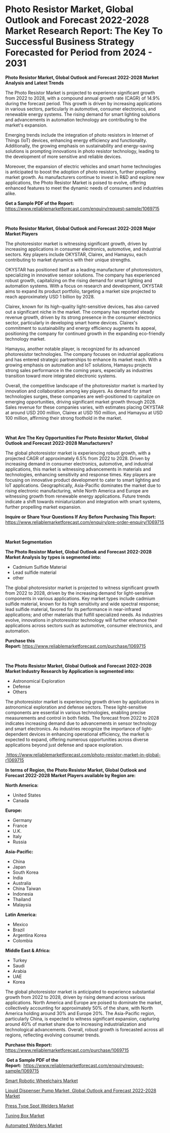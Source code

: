 <p><h1>Photo Resistor Market, Global Outlook and Forecast 2022-2028 Market Research Report: The Key To Successful Business Strategy Forecasted for Period from 2024 - 2031</h1></p><p><strong>Photo Resistor Market, Global Outlook and Forecast 2022-2028 Market Analysis and Latest Trends</strong></p>
<p><p>The Photo Resistor Market is projected to experience significant growth from 2022 to 2028, with a compound annual growth rate (CAGR) of 14.9% during the forecast period. This growth is driven by increasing applications in various sectors, particularly in automotive, consumer electronics, and renewable energy systems. The rising demand for smart lighting solutions and advancements in automation technology are contributing to the market's expansion.</p><p>Emerging trends include the integration of photo resistors in Internet of Things (IoT) devices, enhancing energy efficiency and functionality. Additionally, the growing emphasis on sustainability and energy-saving solutions is prompting innovations in photo resistor technology, leading to the development of more sensitive and reliable devices.</p><p>Moreover, the expansion of electric vehicles and smart home technologies is anticipated to boost the adoption of photo resistors, further propelling market growth. As manufacturers continue to invest in R&D and explore new applications, the Photo Resistor Market is poised to evolve, offering enhanced features to meet the dynamic needs of consumers and industries alike.</p></p>
<p><strong>Get a Sample PDF of the Report:&nbsp;</strong> <a href="https://www.reliablemarketforecast.com/enquiry/request-sample/1069715?utm_campaign=1130&utm_medium=2&utm_source=Github&utm_content=ia&utm_term=04122024&utm_id=photo-resistor-market-global-outlook-and-forecast-2022-2028">https://www.reliablemarketforecast.com/enquiry/request-sample/1069715</a></p>
<p>&nbsp;</p>
<p><strong>Photo Resistor Market, Global Outlook and Forecast 2022-2028 Major Market Players</strong></p>
<p><p>The photoresistor market is witnessing significant growth, driven by increasing applications in consumer electronics, automotive, and industrial sectors. Key players include OKYSTAR, Clairex, and Hamaysu, each contributing to market dynamics with their unique strengths.</p><p>OKYSTAR has positioned itself as a leading manufacturer of photoresistors, specializing in innovative sensor solutions. The company has experienced robust growth, capitalizing on the rising demand for smart lighting and automation systems. With a focus on research and development, OKYSTAR aims to expand its product portfolio, targeting a market size projected to reach approximately USD 1 billion by 2028.</p><p>Clairex, known for its high-quality light-sensitive devices, has also carved out a significant niche in the market. The company has reported steady revenue growth, driven by its strong presence in the consumer electronics sector, particularly in developing smart home devices. Clairex's commitment to sustainability and energy efficiency augments its appeal, positioning the company for continued growth in the expanding eco-friendly technology market.</p><p>Hamaysu, another notable player, is recognized for its advanced photoresistor technologies. The company focuses on industrial applications and has entered strategic partnerships to enhance its market reach. With a growing emphasis on automation and IoT solutions, Hamaysu projects strong sales performance in the coming years, especially as industries transition toward more integrated electronic systems.</p><p>Overall, the competitive landscape of the photoresistor market is marked by innovation and collaboration among key players. As demand for smart technologies surges, these companies are well-positioned to capitalize on emerging opportunities, driving significant market growth through 2028. Sales revenue for these companies varies, with estimates placing OKYSTAR at around USD 200 million, Clairex at USD 150 million, and Hamaysu at USD 100 million, affirming their strong foothold in the market.</p></p>
<p>&nbsp;</p>
<p><strong>What Are The Key Opportunities For Photo Resistor Market, Global Outlook and Forecast 2022-2028 Manufacturers?</strong></p>
<p><p>The global photoresistor market is experiencing robust growth, with a projected CAGR of approximately 6.5% from 2022 to 2028. Driven by increasing demand in consumer electronics, automotive, and industrial applications, this market is witnessing advancements in materials and technologies, enhancing sensitivity and response times. Key players are focusing on innovative product development to cater to smart lighting and IoT applications. Geographically, Asia-Pacific dominates the market due to rising electronic manufacturing, while North America and Europe are witnessing growth from renewable energy applications. Future trends indicate a shift towards miniaturization and integration with smart systems, further propelling market expansion.</p></p>
<p><strong>Inquire or Share Your Questions If Any Before Purchasing This Report:</strong> <a href="https://www.reliablemarketforecast.com/enquiry/pre-order-enquiry/1069715?utm_campaign=1130&utm_medium=2&utm_source=Github&utm_content=ia&utm_term=04122024&utm_id=photo-resistor-market-global-outlook-and-forecast-2022-2028">https://www.reliablemarketforecast.com/enquiry/pre-order-enquiry/1069715</a></p>
<p>&nbsp;</p>
<p><strong>Market Segmentation</strong></p>
<p><strong>The Photo Resistor Market, Global Outlook and Forecast 2022-2028 Market Analysis by types is segmented into:</strong></p>
<p><ul><li>Cadmium Sulfide Material</li><li>Lead sulfide material</li><li>other</li></ul></p>
<p><p>The global photoresistor market is projected to witness significant growth from 2022 to 2028, driven by the increasing demand for light-sensitive components in various applications. Key market types include cadmium sulfide material, known for its high sensitivity and wide spectral response; lead sulfide material, favored for its performance in near-infrared applications; and other materials that fulfill specialized needs. As industries evolve, innovations in photoresistor technology will further enhance their applications across sectors such as automotive, consumer electronics, and automation.</p></p>
<p><strong>Purchase this Report:&nbsp;</strong><a href="https://www.reliablemarketforecast.com/purchase/1069715?utm_campaign=1130&utm_medium=2&utm_source=Github&utm_content=ia&utm_term=04122024&utm_id=photo-resistor-market-global-outlook-and-forecast-2022-2028">https://www.reliablemarketforecast.com/purchase/1069715</a></p>
<p>&nbsp;</p>
<p><strong>The Photo Resistor Market, Global Outlook and Forecast 2022-2028 Market Industry Research by Application is segmented into:</strong></p>
<p><ul><li>Astronomical Exploration</li><li>Defense</li><li>Others</li></ul></p>
<p><p>The photoresistor market is experiencing growth driven by applications in astronomical exploration and defense sectors. These light-sensitive components are essential in various technologies, enabling precise measurements and control in both fields. The forecast from 2022 to 2028 indicates increasing demand due to advancements in sensor technology and smart electronics. As industries recognize the importance of light-dependent devices in enhancing operational efficiency, the market is expected to expand, offering numerous opportunities across diverse applications beyond just defense and space exploration.</p></p>
<p><a href="https://www.reliablemarketforecast.com/photo-resistor-market-in-global-r1069715?utm_campaign=1130&utm_medium=2&utm_source=Github&utm_content=ia&utm_term=04122024&utm_id=photo-resistor-market-global-outlook-and-forecast-2022-2028">&nbsp;https://www.reliablemarketforecast.com/photo-resistor-market-in-global-r1069715</a></p>
<p><strong>In terms of Region, the Photo Resistor Market, Global Outlook and Forecast 2022-2028 Market Players available by Region are:</strong></p>
<p>
    <p> <strong> North America: </strong>
        <ul>
            <li>United States</li>
            <li>Canada</li>
        </ul>
        </p> 
    <p> <strong> Europe: </strong>
        <ul>
            <li>Germany</li>
            <li>France</li>
            <li>U.K.</li>
            <li>Italy</li>
            <li>Russia</li>
        </ul>
        </p> 
    <p> <strong> Asia-Pacific: </strong>
        <ul>
            <li>China</li>
            <li>Japan</li>
            <li>South Korea</li>
            <li>India</li>
            <li>Australia</li>
            <li>China Taiwan</li>
            <li>Indonesia</li>
            <li>Thailand</li>
            <li>Malaysia</li>
        </ul>
        </p> 
    <p> <strong> Latin America: </strong>
        <ul>
            <li>Mexico</li>
            <li>Brazil</li>
            <li>Argentina Korea</li>
            <li>Colombia</li>
        </ul>
        </p> 
    <p> <strong> Middle East & Africa: </strong>
        <ul>
            <li>Turkey</li>
            <li>Saudi</li>
            <li>Arabia</li>
            <li>UAE</li>
            <li>Korea</li>
        </ul>
    </p>
    </p>
<p><p>The global photoresistor market is anticipated to experience substantial growth from 2022 to 2028, driven by rising demand across various applications. North America and Europe are poised to dominate the market, collectively accounting for approximately 50% of the share, with North America holding around 30% and Europe 20%. The Asia-Pacific region, particularly China, is expected to witness significant expansion, capturing around 40% of market share due to increasing industrialization and technological advancements. Overall, robust growth is forecasted across all regions, reflecting evolving consumer trends.</p></p>
<p><strong>Purchase this Report: </strong><a href="https://www.reliablemarketforecast.com/purchase/1069715?utm_campaign=1130&utm_medium=2&utm_source=Github&utm_content=ia&utm_term=04122024&utm_id=photo-resistor-market-global-outlook-and-forecast-2022-2028">https://www.reliablemarketforecast.com/purchase/1069715</a></p>
<p>&nbsp;<strong>Get a Sample PDF of the Report:&nbsp;&nbsp;</strong><a href="https://www.reliablemarketforecast.com/enquiry/request-sample/1069715?utm_campaign=1130&utm_medium=2&utm_source=Github&utm_content=ia&utm_term=04122024&utm_id=photo-resistor-market-global-outlook-and-forecast-2022-2028">https://www.reliablemarketforecast.com/enquiry/request-sample/1069715</a></p>
<p><strong></strong></p>
<p><p><a href="https://issuu.com/reportprime-2/docs/smart-robotic-wheelchairs-market-size-2030.pptx?utm_campaign=1130&utm_medium=2&utm_source=Github&utm_content=ia&utm_term=04122024&utm_id=photo-resistor-market-global-outlook-and-forecast-2022-2028">Smart Robotic Wheelchairs Market</a></p><p><a href="https://github.com/RickHolmes3/Market-Research-Report-List-7/blob/main/liquid-dispenser-pump-market-global-outlook-and-forecast-2022-2028-market.md?utm_campaign=1130&utm_medium=2&utm_source=Github&utm_content=ia&utm_term=04122024&utm_id=photo-resistor-market-global-outlook-and-forecast-2022-2028">Liquid Dispenser Pump Market, Global Outlook and Forecast 2022-2028 Market</a></p><p><a href="https://www.linkedin.com/pulse/global-press-type-spot-welders-market-sector2024-2031-aa2ve?utm_campaign=1130&utm_medium=2&utm_source=Github&utm_content=ia&utm_term=04122024&utm_id=photo-resistor-market-global-outlook-and-forecast-2022-2028">Press Type Spot Welders Market</a></p><p><a href="https://issuu.com/reportprime-2/docs/tuning-box-market-size-2030.pptx?utm_campaign=1130&utm_medium=2&utm_source=Github&utm_content=ia&utm_term=04122024&utm_id=photo-resistor-market-global-outlook-and-forecast-2022-2028">Tuning Box Market</a></p><p><a href="https://www.linkedin.com/pulse/automated-welders-market-global-analysis-trends-forecasts-z06ve?utm_campaign=1130&utm_medium=2&utm_source=Github&utm_content=ia&utm_term=04122024&utm_id=photo-resistor-market-global-outlook-and-forecast-2022-2028">Automated Welders Market</a></p></p>